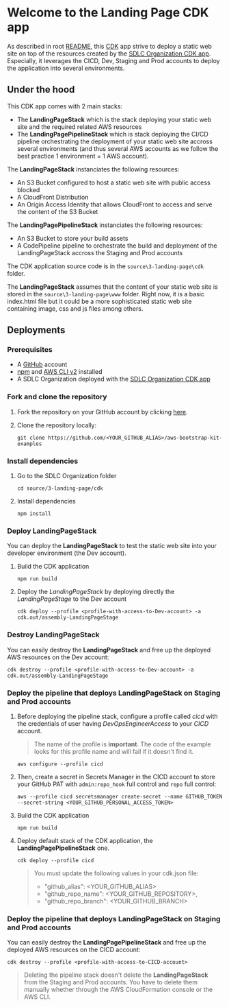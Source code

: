 # Welcome to the Landing Page CDK app

As described in root [README](../../README.md), this [CDK](https://docs.aws.amazon.com/cdk/latest/guide/apps.html) app strive to deploy a static web site on top of the resources created by the [SDLC Organization CDK app](../1-SDLC-organization/README.md). Especially, it leverages the CICD, Dev, Staging and Prod accounts to deploy the application into several environments.

## Under the hood

This CDK app comes with 2 main stacks:
* The **LandingPageStack** which is the stack deploying your static web site and the required related AWS resources
* The **LandingPagePipelineStack** which is stack deploying the CI/CD pipeline orchestrating the deployment of your static web site accross several environments (and thus several AWS accounts as we follow the best practice 1 environment = 1 AWS account).

The **LandingPageStack** instanciates the following resources:
* An S3 Bucket configured to host a static web site with public access blocked
* A CloudFront Distribution
* An Origin Access Identity that allows CloudFront to access and serve the content of the S3 Bucket

The **LandingPagePipelineStack** instanciates the following resources:
* An S3 Bucket to store your build assets
* A CodePipeline pipeline to orchestrate the build and deployment of the LandingPageStack accross the Staging and Prod accounts

The CDK application source code is in the `source\3-landing-page\cdk` folder.

The **LandingPageStack** assumes that the content of your static web site is stored in the `source\3-landing-page\www` folder. Right now, it is a basic index.html file but it could be a more sophisticated static web site containing image, css and js files among others.


## Deployments

### Prerequisites

* A [GitHub](https://github.com) account
* [npm](https://npmjs.org) and [AWS CLI v2](https://docs.aws.amazon.com/cli/latest/userguide/install-cliv2.html) installed
* A SDLC Organization deployed with the [SDLC Organization CDK app](../1-SDLC-organization/README.md)

### Fork and clone the repository

1. Fork the repository on your GitHub account by clicking [here](https://github.com/aws-samples/aws-bootstrap-kit-examples/fork).

2. Clone the repository locally:
    ```
    git clone https://github.com/<YOUR_GITHUB_ALIAS>/aws-bootstrap-kit-examples
    ```

### Install dependencies

1. Go to the SDLC Organization folder

    ```
    cd source/3-landing-page/cdk
    ```

1. Install dependencies

    ```
    npm install
    ```

### Deploy **LandingPageStack**

You can deploy the **LandingPageStack** to test the static web site into your developer environment (the Dev account).

1. Build the CDK application
    ```
    npm run build
    ```

2. Deploy the *LandingPageStack* by deploying directly the *LandingPageStage* to the Dev account
    ```
    cdk deploy --profile <profile-with-access-to-Dev-account> -a cdk.out/assembly-LandingPageStage
    ```

### Destroy **LandingPageStack**

You can easily destroy the **LandingPageStack** and free up the deployed AWS resources on the Dev account:
```
cdk destroy --profile <profile-with-access-to-Dev-account> -a cdk.out/assembly-LandingPageStage
```

### Deploy the pipeline that deploys **LandingPageStack** on Staging and Prod accounts

1. Before deploying the pipeline stack, configure a profile called *cicd* with the credentials of user having *DevOpsEngineerAccess* to your *CICD* account.

    > The name of the profile is **important**. The code of the example looks for this profile name and will fail if it doesn't find it.

    ```
    aws configure --profile cicd
    ```

1. Then, create a secret in Secrets Manager in the CICD account to store your GitHub PAT with `admin:repo_hook` full control and `repo` full control:
    ```
    aws --profile cicd secretsmanager create-secret --name GITHUB_TOKEN --secret-string <YOUR_GITHUB_PERSONAL_ACCESS_TOKEN>
    ```

1. Build the CDK application
    ```
    npm run build
    ```

1. Deploy default stack of the CDK application, the **LandingPagePipelineStack** one.
    ```
    cdk deploy --profile cicd
    ```

    > You must update the following values in your cdk.json file:
    >
    >* "github_alias": <YOUR_GITHUB_ALIAS>
    >* "github_repo_name": <YOUR_GITHUB_REPOSITORY>,
    >* "github_repo_branch": <YOUR_GITHUB_BRANCH>


### Deploy the pipeline that deploys **LandingPageStack** on Staging and Prod accounts

You can easily destroy the **LandingPagePipelineStack** and free up the deployed AWS resources on the CICD account:

```
cdk destroy --profile <profile-with-access-to-CICD-account>
```

> Deleting the pipeline stack doesn't delete the **LandingPageStack** from the Staging and Prod accounts. You have to delete them manually whether through the AWS CloudFormation console or the AWS CLI.

